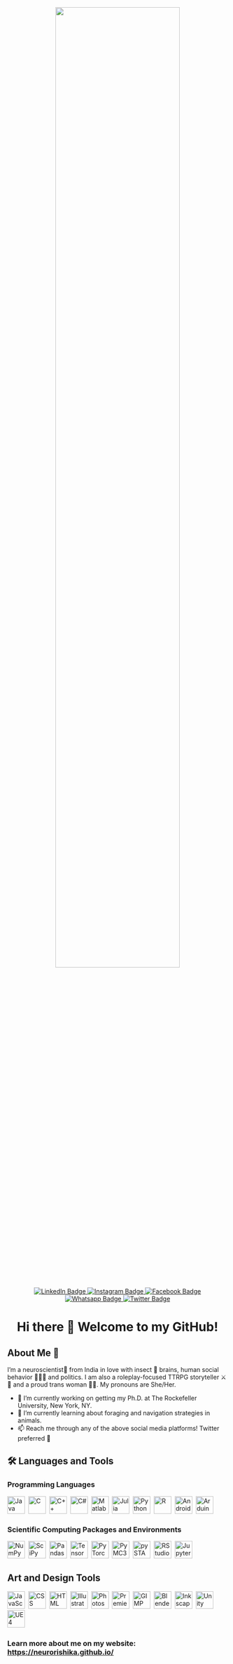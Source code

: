 <div id="header" align="center">
  <img src="https://i.imgur.com/5AYWoIP.png" width="75%"/>
</div>
<div id="badges" align="center">
  <a href="https://in.linkedin.com/in/neurorishika">
    <img src="https://img.shields.io/badge/LinkedIn-seagreen?style=flat-square&logo=linkedin&logoColor=white" alt="LinkedIn Badge"/>
  </a>
  <a href="https://www.instagram.com/neurorishika/">
    <img src="https://img.shields.io/badge/Insta-white?style=flat-square&logo=instagram&logoColor=pink" alt="Instagram Badge"/>
  </a>
  <a href="https://www.facebook.com/neurorishika">
    <img src="https://img.shields.io/badge/Facebook-blue?style=flat-square&logo=facebook&logoColor=white" alt="Facebook Badge"/>
  </a>
  <a href="https://wa.me/918910849029">
    <img src="https://img.shields.io/badge/WhatsApp-white?style=flat-square&logo=whatsapp&logoColor=green" alt="Whatsapp Badge"/>
  </a>
  <a href="https://twitter.com/NeuroRishika">
    <img src="https://img.shields.io/badge/Twitter-steelblue?style=flat-square&logo=twitter&logoColor=white" alt="Twitter Badge"/>
  </a>
  <br>
  <img src="https://komarev.com/ghpvc/?username=neurorishika&style=flat-square&color=blue" alt=""/>
</div>
<div align="center">
<h1> Hi there 🥰 Welcome to my GitHub!</h1>  
</div>

## About Me 💖
I’m a neuroscientist🧠 from India in love with insect 🦋 brains, human social behavior 🧑‍🤝‍🧑 and politics. I am also a roleplay-focused TTRPG storyteller ⚔️🐉 and a proud trans woman 🏳️‍🌈. My pronouns are She/Her.

- 🔭 I’m currently working on getting my Ph.D. at The Rockefeller University, New York, NY.
- 🌱 I’m currently learning about foraging and navigation strategies in animals.
- 📫 Reach me through any of the above social media platforms! Twitter preferred 🙂

## 🛠️ Languages and Tools
### Programming Languages
<div>
  <img src="https://cdn.jsdelivr.net/gh/devicons/devicon/icons/java/java-original.svg" title="Java" alt="Java" width="40" height="40"/>&nbsp;
  <img src="https://cdn.jsdelivr.net/gh/devicons/devicon/icons/c/c-original.svg" title="C" alt="C" width="40" height="40"/>&nbsp;
  <img src="https://cdn.jsdelivr.net/gh/devicons/devicon/icons/cplusplus/cplusplus-original.svg" title="C++" alt="C++" width="40" height="40"/>&nbsp;
  <img src="https://cdn.jsdelivr.net/gh/devicons/devicon/icons/csharp/csharp-original.svg" title="C#" alt="C#" width="40" height="40"/>&nbsp;
  <img src="https://cdn.jsdelivr.net/gh/devicons/devicon/icons/matlab/matlab-original.svg" title="Matlab" alt="Matlab" width="40" height="40"/>&nbsp;
  <img src="https://cdn.jsdelivr.net/gh/devicons/devicon/icons/julia/julia-original.svg" title="Julia" alt="Julia" width="40" height="40"/>&nbsp;
  <img src="https://cdn.jsdelivr.net/gh/devicons/devicon/icons/python/python-original.svg" title="Python" alt="Python" width="40" height="40"/>&nbsp;
  <img src="https://cdn.jsdelivr.net/gh/devicons/devicon/icons/r/r-original.svg" title="R" alt="R" width="40" height="40"/>&nbsp;
  <img src="https://cdn.jsdelivr.net/gh/devicons/devicon/icons/android/android-original.svg" title="Android" alt="Android" width="40" height="40"/>&nbsp;
  <img src="https://cdn.jsdelivr.net/gh/devicons/devicon/icons/arduino/arduino-original-wordmark.svg" title="Arduino" alt="Arduino" width="40" height="40"/>&nbsp;
</div>

### Scientific Computing Packages and Environments

<div>
  <img src="https://cdn.jsdelivr.net/gh/devicons/devicon/icons/numpy/numpy-original.svg" title="NumPy" alt="NumPy" width="40" height="40"/>&nbsp;
  <img src="https://scipy.org/images/logo.svg" title="SciPy" alt="SciPy" width="40" height="40"/>&nbsp;
  <img src="https://cdn.jsdelivr.net/gh/devicons/devicon/icons/pandas/pandas-original.svg" title="Pandas" alt="Pandas" width="40" height="40"/>&nbsp;
  <img src="https://cdn.jsdelivr.net/gh/devicons/devicon/icons/tensorflow/tensorflow-original.svg" title="TensorFlow" alt="TensorFlow" width="40" height="40"/>&nbsp;
  <img src="https://upload.wikimedia.org/wikipedia/commons/1/10/PyTorch_logo_icon.svg" title="PyTorch" alt="PyTorch" width="40" height="40"/>&nbsp;
  <img src="https://avatars.githubusercontent.com/u/81121?v=4" title="PyMC3" alt="PyMC3" width="40" height="40"/>&nbsp;
  <img src="https://raw.githubusercontent.com/stan-dev/logos/master/logo.png" title="pySTAN" alt="pySTAN" width="40" height="40"/>&nbsp;
  <img src="https://cdn.jsdelivr.net/gh/devicons/devicon/icons/rstudio/rstudio-original.svg" title="RStudio" alt="RStudio" width="40" height="40"/>&nbsp;
  <img src="https://cdn.jsdelivr.net/gh/devicons/devicon/icons/jupyter/jupyter-original-wordmark.svg" title="Jupyter" alt="Jupyter" width="40" height="40"/>&nbsp;
</div>

## Art and Design Tools
<div>
  <img src="https://cdn.jsdelivr.net/gh/devicons/devicon/icons/javascript/javascript-original.svg" title="JavaScript" alt="JavaScript" width="40" height="40"/>&nbsp;
  <img src="https://cdn.jsdelivr.net/gh/devicons/devicon/icons/css3/css3-original-wordmark.svg" title="CSS" alt="CSS" width="40" height="40"/>&nbsp;
  <img src="https://cdn.jsdelivr.net/gh/devicons/devicon/icons/html5/html5-original-wordmark.svg" title="HTML5" alt="HTML" width="40" height="40"/>&nbsp;
  <img src="https://cdn.jsdelivr.net/gh/devicons/devicon/icons/illustrator/illustrator-plain.svg" title="Illustrator" alt="Illustrator" width="40" height="40"/>&nbsp;
  <img src="https://cdn.jsdelivr.net/gh/devicons/devicon/icons/photoshop/photoshop-plain.svg" title="Photoshop" alt="Photoshop" width="40" height="40"/>&nbsp;
  <img src="https://cdn.jsdelivr.net/gh/devicons/devicon/icons/premierepro/premierepro-plain.svg" title="Premiere Pro" alt="Premiere Pro" width="40" height="40"/>&nbsp;
  <img src="https://cdn.jsdelivr.net/gh/devicons/devicon/icons/gimp/gimp-original-wordmark.svg"  title="GIMP" alt="GIMP" width="40" height="40"/>&nbsp;
  <img src="https://upload.wikimedia.org/wikipedia/commons/0/0c/Blender_logo_no_text.svg"  title="Blender" alt="Blender" width="40" height="40"/>&nbsp;
  <img src="https://cdn.jsdelivr.net/gh/devicons/devicon/icons/inkscape/inkscape-original-wordmark.svg"  title="Inkscape" alt="Inkscape" width="40" height="40"/>&nbsp;
  <img src="https://cdn.jsdelivr.net/gh/devicons/devicon/icons/unity/unity-original.svg" title="Unity" alt="Unity" width="40" height="40"/>&nbsp;
  <img src="https://www.pikpng.com/pngl/m/433-4337015_epic-games-unreal-engine-unreal-engine-logo-svg.png" title="UE4" alt="UE4" width="40" height="40"/>&nbsp;
</div>

### Learn more about me on my website: https://neurorishika.github.io/
<!--
**neurorishika/neurorishika** is a ✨ _special_ ✨ repository because its `README.md` (this file) appears on your GitHub profile.

Here are some ideas to get you started:

- 🔭 I’m currently working on ...
- 🌱 I’m currently learning ...
- 👯 I’m looking to collaborate on ...
- 🤔 I’m looking for help with ...
- 💬 Ask me about ...
- 📫 How to reach me: ...
- 😄 Pronouns: ...
- ⚡ Fun fact: ...
-->
